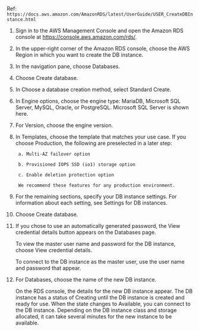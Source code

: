Ref: ```https://docs.aws.amazon.com/AmazonRDS/latest/UserGuide/USER_CreateDBInstance.html```

1. Sign in to the AWS Management Console and open the Amazon RDS console at https://console.aws.amazon.com/rds/.

2. In the upper-right corner of the Amazon RDS console, choose the AWS Region in which you want to create the DB instance.

3. In the navigation pane, choose Databases.

4. Choose Create database.

5. In Choose a database creation method, select Standard Create.

6. In Engine options, choose the engine type: MariaDB, Microsoft SQL Server, MySQL, Oracle, or PostgreSQL. Microsoft SQL Server is shown here.

7. For Version, choose the engine version.

8. In Templates, choose the template that matches your use case. If you choose Production, the following are preselected in a later step:

        a. Multi-AZ failover option

        b. Provisioned IOPS SSD (io1) storage option

        c. Enable deletion protection option

        We recommend these features for any production environment.

9. For the remaining sections, specify your DB instance settings. For information about each setting, see Settings for DB instances.

10. Choose Create database.

11. If you chose to use an automatically generated password, the View credential details button appears on the Databases page.

    To view the master user name and password for the DB instance, choose View credential details.

    To connect to the DB instance as the master user, use the user name and password that appear.

12. For Databases, choose the name of the new DB instance.

    On the RDS console, the details for the new DB instance appear. The DB instance has a status of Creating until the DB instance is created and ready for use. When the state changes to Available, you can connect to the DB instance. Depending on the DB instance class and storage allocated, it can take several minutes for the new instance to be available.

